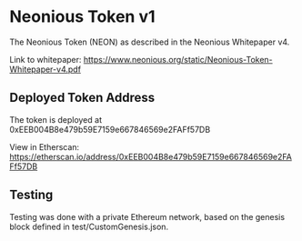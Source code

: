 # Neonious Token v1

The Neonious Token (NEON) as described in the Neonious Whitepaper v4.

Link to whitepaper: https://www.neonious.org/static/Neonious-Token-Whitepaper-v4.pdf


## Deployed Token Address

The token is deployed at 0xEEB004B8e479b59E7159e667846569e2FAFf57DB

View in Etherscan: https://etherscan.io/address/0xEEB004B8e479b59E7159e667846569e2FAFf57DB


## Testing

Testing was done with a private Ethereum network, based on the genesis block defined in test/CustomGenesis.json.
